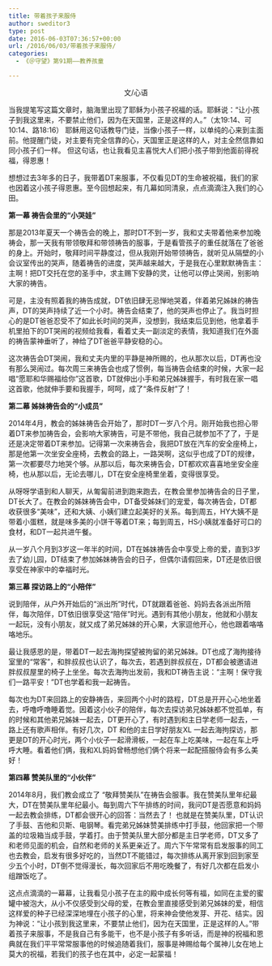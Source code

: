 ```yaml
---
title: 带着孩子来服侍
author: sweditor3
type: post
date: 2016-06-03T07:36:57+00:00
url: /2016/06/03/带着孩子来服侍/
categories:
  - 《＠守望》第91期——教养孩童

---
```

<p style="text-align: center;">
  文/心语
</p>

当我提笔写这篇文章时，脑海里出现了耶稣为小孩子祝福的话。耶稣说：&ldquo;让小孩子到我这里来，不要禁止他们，因为在天国里，正是这样的人。&rdquo;（太19:14、可10:14、路18:16） 耶稣用这句话教导门徒，当像小孩子一样，以单纯的心来到主面前。他提醒门徒，对主要有完全信靠的心，天国里正是这样的人，对主全然信靠如同小孩子们一样。 但这句话，也让我看见主喜悦大人们把小孩子带到他面前得祝福，得恩惠！ 

想想过去3年多的日子，我带着DT来服事，不仅看见DT的生命被祝福，我们的家也因着这小孩子得恩惠。至今回想起来，有几幕如同清泉，点点滴滴注入我们的心田。 

**第一幕 祷告会里的&ldquo;小哭娃&rdquo;** 

那是2013年夏天一个祷告会的晚上，那时DT不到一岁，我和丈夫带着他来参加晚祷会，那一天我有带领敬拜和带领祷告的服事，于是看管孩子的重任就落在了爸爸的身上。开始时，敬拜时间平静度过，但从我刚开始带领祷告，就听见从隔壁的小会议室传出的哭声，随着祷告的进度，哭声越来越大，于是我在心里默默祷告主：主啊！把DT交托在您的圣手中，求主赐下安静的灵，让他可以停止哭闹，别影响大家的祷告。&nbsp; 

可是，主没有照着我的祷告成就，DT依旧肆无忌惮地哭着，伴着弟兄姊妹的祷告声，DT的哭声持续了近一个小时。祷告会结束了，他的哭声也停止了。我当时担心的是DT爸爸忍受不了如此长时间的哭声，没想到，我结束后见到他，他拿着手机里拍下的DT哭闹的视频给我看，看着丈夫一副淡定的表情，我知道我们在外面的祷告蒙神垂听了，神给了DT爸爸平静安稳的心。 

这次祷告会DT哭闹，我和丈夫内里的平静是神所赐的，也从那次以后，DT再也没有那么哭闹过。每次周三来祷告会也成了惯例，每当祷告会结束的时候，大家一起唱&ldquo;愿耶和华赐福给你&rdquo;这首歌，DT就伸出小手和弟兄姊妹握手，有时我在家一唱这首歌，他就伸手要和我握手，呵呵，成了&ldquo;条件反射&rdquo;了！&nbsp; 

**第二幕 姊妹祷告会的&ldquo;小成员&rdquo;** 

2014年4月，教会的姊妹祷告会开始了，那时DT一岁八个月。刚开始我也担心带着DT来参加祷告会，会影响大家祷告，可是不带他，我自己就参加不了了，于是还是决定带着DT来参加。记得第一次来祷告会，我把DT放在汽车的安全座椅上，那是他第一次坐安全座椅，去教会的路上，一路哭啊，这似乎也成了DT的规律，第一次都要尽力地哭个够。从那以后，每次来祷告会，DT都欢欢喜喜地坐安全座椅，也从那以后，无论去哪儿，DT在安全座椅里坐着，变得很享受。 

从呀呀学语到和人聊天，从匍匐前进到跑来跑去，在教会里参加祷告会的日子里，DT长大了。在教会的姊妹祷告会中，DT备受姊妹们的宠爱，每次祷告会，DT都收获很多&ldquo;美味&rdquo;，还和大姨、小姨们建立起美好的关系。每到周五，HY大姨不是带着小蛋糕，就是味多美的小饼干等着DT来；每到周五，HS小姨就准备好可口的食材，和DT一起共进午餐。 

从一岁八个月到3岁这一年半的时间，DT在姊妹祷告会中享受上帝的爱，直到3岁去了幼儿园，DT结束了参加姊妹祷告会的日子，但偶尔请假回来，DT还是依旧很享受在神家中的幸福时光。 

**第三幕 探访路上的&ldquo;小陪伴&rdquo;** 

说到陪伴，从户外开始后的&ldquo;派出所&rdquo;时代，DT就跟着爸爸、妈妈去各派出所陪伴，每次陪伴，DT依旧很享受这&ldquo;陪伴&rdquo;时光。遇到有其他小朋友，他就和小朋友一起玩，没有小朋友，就又成了弟兄姊妹的开心果，大家逗他开心，他也跟着咯咯咯地乐。 

最让我感恩的是，带着DT一起去海拘探望被拘留的弟兄姊妹。DT也成了海拘接待室里的&ldquo;常客&rdquo;，和胖叔叔也认识了，每次去，若遇到胖叔叔在，DT都会被邀请进胖叔叔屋里的椅子上坐坐。每次去海拘出发前，我和DT祷告主说：&ldquo;主啊！保守我们一路平安！&rdquo;DT也学着和我一起祷告。 

每次也为DT来回路上的安静祷告，来回两个小时的路程，DT总是开开心心地坐着去，呼噜呼噜睡着觉。因着这小伙子的陪伴，每次去探访弟兄姊妹都不觉孤单，有的时候和其他弟兄姊妹一起去，DT更开心了，有时遇到和主日学老师一起去，一路上还有歌声相伴。有好几次，DT 和他的主日学好朋友XL 一起去海拘探访，那更是DT的开心时光，两个小伙子一起滑滑板，一起在车上吃美味，一起在车上呼呼大睡。看着他们俩，我和XL妈妈曾畅想他们俩个将来一起配搭服侍会有多么美好！ 

**第四幕 赞美队里的&ldquo;小伙伴&rdquo;** 

2014年8月，我们教会成立了 &ldquo;敬拜赞美队&rdquo;在祷告会服事。我在赞美队里年纪最大，DT在赞美队里年纪最小。每到周六下午排练的时间，我问DT是否愿意和妈妈一起去教会排练，DT都会很开心的回答：当然去了！ 也就是在赞美队里，DT认识了手鼓、吉他和贝斯、电钢琴。看完弟兄姊妹赞美排练中打手鼓，他回家把一个带盖的垃圾箱当成手鼓，学着打。由于赞美队里大部分都是主日学老师，DT又多了和老师见面的机会，自然和老师的关系更亲近了。周六下午常常有启发服事的同工也去教会，启发有很多好吃的，当然DT不能错过，每次排练从离开家到回到家至少五个小时，DT倒不觉得漫长，每次回家后不用吃晚餐了，有好几次都在启发小组蹭饭吃了。 

这点点滴滴的一幕幕，让我看见小孩子在主的殿中成长何等有福，如同在主爱的蜜罐中被泡大，从小不仅感受到父母的爱，在教会里直接感受到弟兄姊妹的爱，相信这样爱的种子已经深深地埋在小孩子的心里，将来神会使他发芽、开花、结实。因为神说：&ldquo;让小孩到我这里来，不要禁止他们，因为在天国里，正是这样的人。&rdquo;带着孩子来服事，不是我自己有多能干，也不是小孩子有多听话，而是神的祝福和恩典就在我们平平常常服事他的时候追随着我们，服事是神赐给每个属神儿女在地上莫大的祝福，若我们的孩子也在其中，必定一起蒙福！ 

&nbsp;